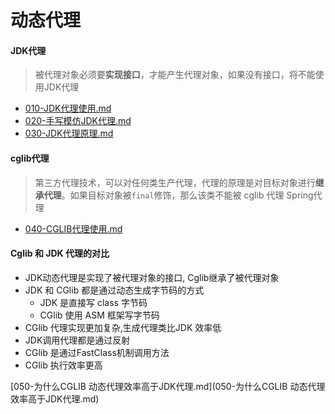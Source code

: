 # 动态代理

#### JDK代理 

> 被代理对象必须要**实现接口**，才能产生代理对象，如果没有接口，将不能使用JDK代理

-  [010-JDK代理使用.md](010-JDK代理使用.md) 
-  [020-手写模仿JDK代理.md](020-手写模仿JDK代理.md) 
-  [030-JDK代理原理.md](030-JDK代理原理.md) 

#### cglib代理

> 第三方代理技术，可以对任何类生产代理，代理的原理是对目标对象进行**继承代理**。如果目标对象被`final`修饰，那么该类不能被 cglib 代理 Spring代理

-  [040-CGLIB代理使用.md](040-CGLIB代理使用.md) 

#### Cglib 和 JDK 代理的对比

- JDK动态代理是实现了被代理对象的接口, Cglib继承了被代理对象
- JDK 和 CGlib 都是通过动态生成字节码的方式
  - JDK 是直接写 class 字节码
  - CGlib 使用 ASM 框架写字节码
- CGlib 代理实现更加复杂,生成代理类比JDK 效率低
- JDK调用代理都是通过反射
- CGlib 是通过FastClass机制调用方法
- CGlib 执行效率更高

 [050-为什么CGLIB 动态代理效率高于JDK代理.md](050-为什么CGLIB 动态代理效率高于JDK代理.md) 